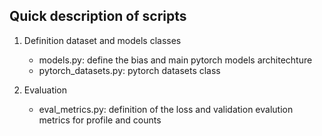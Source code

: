 Quick description of scripts
--------------------------------------------------------------

1. Definition dataset and models classes
    
    - models.py: define the bias and main pytorch models architechture
    - pytorch_datasets.py: pytorch datasets class

2. Evaluation

    - eval_metrics.py: definition of the loss and validation evalution metrics for profile and counts